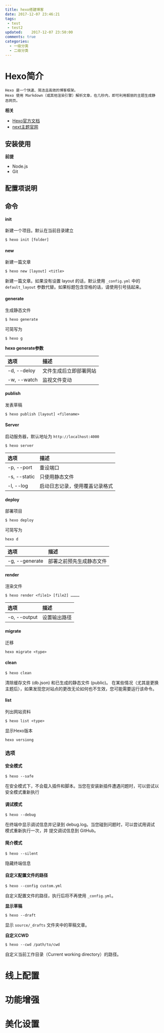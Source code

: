 ```yaml
---
title: hexo搭建博客
date: 2017-12-07 23:46:21
tags:
 - test
 - test2
updated: 	2017-12-07 23:50:00
comments: true
categories:
  - 一级分类
  - 二级分类
---
```


# Hexo简介

    Hexo 是一个快速、简洁且高效的博客框架。
    Hexo 使用 Markdown（或其他渲染引擎）解析文章，在几秒内，即可利用靓丽的主题生成静态网页。

**相关**
* [Hexo官方文档](https://hexo.io/zh-cn/docs/index.html)
* [next主题官网](http://theme-next.iissnan.com/getting-started.html)

## 安装使用

**前提**
* Node.js
* Git

## 配置项说明


## 命令

#### init
新建一个项目。默认在当前目录建立
```
$ hexo init [folder]
```

#### new
新建一篇文章
```
$ hexo new [layout] <title>
```
新建一篇文章。如果没有设置 layout 的话，默认使用 `_config.yml` 中的 `default_layout` 参数代替。如果标题包含空格的话，请使用引号括起来。

#### generate
生成静态文件
```
$ hexo generate
```
可简写为
```
$ hexo g
```
**hexo generate参数**

| 选项 | 描述 |
| :------------- | :------------- |
|-d, --deloy|文件生成后立即部署网站|
|-w, --watch|监视文件变动|

#### publish
发表草稿
```
$ hexo publish [layout] <filename>
```

#### Server
启动服务器，默认地址为 `http://localhost:4000`
```
$ hexo server
```

| 选项 | 描述 |
| :------------- | :------------- |
| -p, --port | 重设端口 |
| -s, --static | 只使用静态文件 |
| -l, --log | 启动日志记录，使用覆盖记录格式 |

#### deploy
部署项目
```
$ hexo deploy
```
可简写为
```
hexo d
```

| 选项 | 描述 |
| :------------- | :------------- |
| -g, --generate | 部署之前预先生成静态文件 |

#### render
渲染文件
```
$ hexo render <file1> [file2] …………
```

| 选项 | 描述 |
| :------------- | :------------- |
| -o, --output | 设置输出路径 |

#### migrate
迁移
```
hexo migrate <type>
```

#### clean
```
$ hexo clean
```
清除缓存文件 (db.json) 和已生成的静态文件 (public)。
在某些情况（尤其是更换主题后），如果发现您对站点的更改无论如何也不生效，您可能需要运行该命令。

#### list
列出网站资料
```
$ hexo list <type>
```
显示Hexo版本
```
hexo versiong
```

### 选项

#### 安全模式
```
$ hexo --safe
```
在安全模式下，不会载入插件和脚本。当您在安装新插件遭遇问题时，可以尝试以安全模式重新执行

#### 调试模式
```
$ hexo --debug
```
在终端中显示调试信息并记录到 debug.log。当您碰到问题时，可以尝试用调试模式重新执行一次，并 提交调试信息到 GitHub。

#### 简介模式
```
$ hexo --silent
```
隐藏终端信息

#### 自定义配置文件的路径
```
$ hexo --config custom.yml
```
自定义配置文件的路径，执行后将不再使用 `_config.yml`。

**显示草稿**
```
$ hexo --draft
```
显示 `source/_drafts` 文件夹中的草稿文章。

**自定义CWD**
```
$ hexo --cwd /path/to/cwd
```
自定义当前工作目录（Current working directory）的路径。

# 线上配置

# 功能增强

# 美化设置
